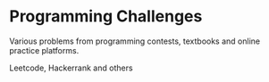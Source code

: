 # Programming Challenges
Various problems from programming contests, textbooks and online practice platforms.

Leetcode, Hackerrank and others
